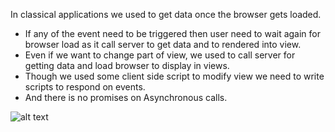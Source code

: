 In classical applications we used to get data once the browser gets loaded.

* If any of the event need to be triggered then user need to wait again for browser load as it call server to get data and to rendered into view.
* Even if we want to change part of view, we used to call server for getting data and load browser to display in views.
* Though we used some client side script to modify view we need to write scripts to respond on events.
* And there is no promises on Asynchronous calls.

![alt text](https://github.com/ajit-kumar-azad/training/raw/master/Enterprise-App-Development-with-AngularJS/images/howwedo.png "How we used to do?")
